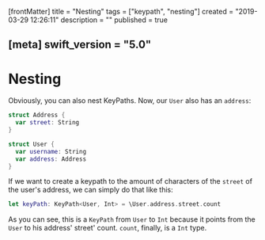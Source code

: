 [frontMatter]
title = "Nesting"
tags = ["keypath", "nesting"]
created = "2019-03-29 12:26:11"
description = ""
published = true

[meta]
swift_version = "5.0"
---

# Nesting

Obviously, you can also nest KeyPaths. Now, our `User` also has an `address`:

``` Swift
struct Address {
  var street: String
}

struct User {
  var username: String
  var address: Address
}
```

If we want to create a keypath to the amount of characters of the `street` of the user's address, we can simply do that like this:

``` Swift
let keyPath: KeyPath<User, Int> = \User.address.street.count
```

As you can see, this is a `KeyPath` from `User` to `Int` because it points from the `User` to his address' street' count. `count`, finally, is a `Int` type.
